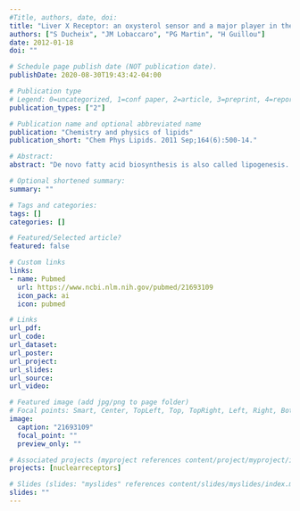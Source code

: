 ```yaml
---
#Title, authors, date, doi:
title: "Liver X Receptor: an oxysterol sensor and a major player in the control of lipogenesis."
authors: ["S Ducheix", "JM Lobaccaro", "PG Martin", "H Guillou"]
date: 2012-01-18
doi: ""

# Schedule page publish date (NOT publication date).
publishDate: 2020-08-30T19:43:42-04:00

# Publication type
# Legend: 0=uncategorized, 1=conf paper, 2=article, 3=preprint, 4=report, 5=book, 6=book chapter, 7=thesis, 8=patent
publication_types: ["2"]

# Publication name and optional abbreviated name
publication: "Chemistry and physics of lipids"
publication_short: "Chem Phys Lipids. 2011 Sep;164(6):500-14."

# Abstract:
abstract: "De novo fatty acid biosynthesis is also called lipogenesis. It is a metabolic pathway that provides the cells with fatty acids required for major cellular processes such as energy storage, membrane structures and lipid signaling. In this article we will review the role of the Liver X Receptors (LXRs), nuclear receptors that sense oxysterols, in the transcriptional regulation of genes involved in lipogenesis."

# Optional shortened summary:
summary: ""

# Tags and categories:
tags: []
categories: []

# Featured/Selected article?
featured: false

# Custom links
links:
- name: Pubmed
  url: https://www.ncbi.nlm.nih.gov/pubmed/21693109
  icon_pack: ai
  icon: pubmed

# Links
url_pdf:
url_code:
url_dataset:
url_poster:
url_project:
url_slides:
url_source:
url_video:

# Featured image (add jpg/png to page folder)
# Focal points: Smart, Center, TopLeft, Top, TopRight, Left, Right, BottomLeft, Bottom, BottomRight
image: 
  caption: "21693109"
  focal_point: ""
  preview_only: ""

# Associated projects (myproject references content/project/myproject/index.md)
projects: [nuclearreceptors]

# Slides (slides: "myslides" references content/slides/myslides/index.md)
slides: ""
---
```

